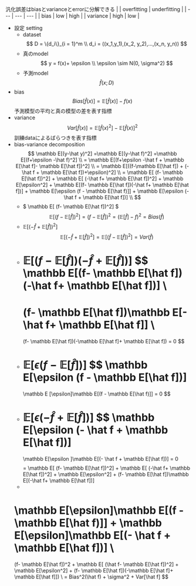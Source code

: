 汎化誤差はbiasとvarianceとerrorに分解できる
|  | overfitting | underfitting |
| --- | --- | --- |
| bias | low | high |
| variance | high | low |
- 設定 setting
    - dataset$$
        D = \{d_i\}_{i = 1}^m \\
        d_i = ((x_1,y_1),(x_2, y_2),...,(x_n, y_n))
        $$
    - 真のmodel $$
        y = f(x)+ \epsilon \\
        \epsilon \sim N(0, \sigma^2)
        $$
    - 予測model $$
        \hat f (x; D)
        $$
- bias $$
    Bias[\hat f(x)] = \mathbb E[\hat f(x)] -f(x)
    $$
    予測模型の平均と真の模型の差を表す指標
- variance $$
    Var[\hat f(x)] = \mathbb E[\hat f(x)^2] - \mathbb E[\hat f(x)]^2
    $$
    訓練dataによるばらつきを表す指標
- bias-variance decomposition $$
    \mathbb E[(y-\hat y)^2] 
    =\mathbb E[(y-\hat f)^2] 
    =\mathbb E[(f+\epsilon -\hat f)^2]
    \\
    = \mathbb E[(f+\epsilon -\hat f + \mathbb E[\hat f]- \mathbb E[\hat f])^2]
    \\ 
    = \mathbb E[((f-\mathbb E[\hat f]) + (-\hat f + \mathbb E[\hat f])+\epsilon)^2]
    \\ 
    = \mathbb E[
    (f- \mathbb E[\hat f])^2] 
    + 
    \mathbb E[
    (-\hat f+ \mathbb E[\hat f])^2] 
    + 
    \mathbb E[\epsilon^2] 
    +
    \mathbb E[(f- \mathbb E[\hat f])(-\hat f+ \mathbb E[\hat f])] 
    +
    \mathbb E[\epsilon (f - \mathbb E[\hat f)]] 
    + 
    \mathbb E[\epsilon (- \hat f + \mathbb E[\hat f])]
    \\
    $$
    - $ \mathbb E[
    (f- \mathbb E[\hat f])^2] $
        $$
        \mathbb E[
        (f- \mathbb E[\hat f])^2] 
        = (f- \mathbb E[\hat f])^2
        = (\mathbb E[\hat f]-f)^2
        = Bias(\hat f)
        $$
    - $\mathbb E[
    (-\hat f+ \mathbb E[\hat f])^2]$
        $$
        \mathbb E[
        (-\hat f+ \mathbb E[\hat f])^2]=\mathbb E[
        (\hat f- \mathbb E[\hat f])^2] = Var(\hat f)
        $$
    - $\mathbb E[(f- \mathbb E[\hat f])(-\hat f+ \mathbb E[\hat f])]$
        $$
        \mathbb E[(f- \mathbb E[\hat f])(-\hat f+ \mathbb E[\hat f])] \\
        =
        (f- \mathbb E[\hat f])\mathbb E[-\hat f+ \mathbb E[\hat f]] \\
        =
        (f- \mathbb E[\hat f])(-\mathbb E[\hat f]+ \mathbb E[\hat f])
        = 0
        $$
    - $\mathbb E[\epsilon (f - \mathbb E[\hat f])]$
        $$
        \mathbb E[\epsilon (f - \mathbb E[\hat f])]
        =
        \mathbb E [\epsilon]\mathbb E[(f - \mathbb E[\hat f)]] 
        = 0
        $$
    - $\mathbb E[\epsilon (- \hat f + \mathbb E[\hat f])]$
        $$
        \mathbb E[\epsilon (- \hat f + \mathbb E[\hat f])]
        =
        \mathbb E[\epsilon ]\mathbb E[(- \hat f + \mathbb E[\hat f])]
        = 0
        $$
    $$
    = \mathbb E[
    (f- \mathbb E[\hat f])^2] + \mathbb E[
    (-\hat f+ \mathbb E[\hat f])^2] + \mathbb E[\epsilon^2] +
    (f- \mathbb E[\hat f])\mathbb E[(-\hat f+ \mathbb E[\hat f])] 
    +
    \mathbb E[\epsilon]\mathbb E[(f - \mathbb E[\hat f)]] + \mathbb E[\epsilon]\mathbb E[(- \hat f + \mathbb E[\hat f])]
    \\
    = 
    (f- \mathbb E[\hat f])^2 + \mathbb E[
    (\hat f- \mathbb E[\hat f])^2] + \mathbb E[\epsilon^2] +
    (f- \mathbb E[\hat f])(-\mathbb E[\hat f]+ \mathbb E[\hat f]]) 
    \\ 
    = Bias^2(\hat f) + \sigma^2 + Var[\hat f]
    $$
